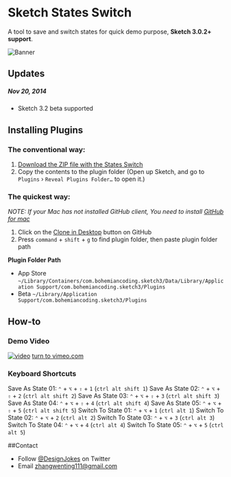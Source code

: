 # Sketch States Switch

A tool to save and switch states for quick demo purpose, **Sketch 3.0.2+ support**. 

![Banner](http://socialbeaker.com/n72//ios-icon//350//Switch-iOS-Icon//attachment//large-Switch-iOS-Icon.png)
## Updates
##### Nov 20, 2014
* Sketch 3.2 beta supported

## Installing Plugins
### The conventional way:
1. [Download the ZIP file with the States Switch](https://github.com/utom/sketch-measure/archive/master.zip)
2. Copy the contents to the plugin folder (Open up Sketch, and go to `Plugins` › `Reveal Plugins Folder…` to open it.)

### The quickest way:

_NOTE: If your Mac has not installed GitHub client, You need to install [GitHub for mac](https://mac.github.com)_

1. Click on the [Clone in Desktop](github-mac://openRepo/https://github.com/utom/sketch-measure) button on GitHub
2. Press `command` + `shift` + `g` to find plugin folder, then paste plugin folder path

**Plugin Folder Path**

* App Store `~/Library/Containers/com.bohemiancoding.sketch3/Data/Library/Application Support/com.bohemiancoding.sketch3/Plugins`
* Beta `~/Library/Application Support/com.bohemiancoding.sketch3/Plugins`

## How-to

### Demo Video
[![video](https://i.vimeocdn.com/video/478609399_960.jpg)](https://vimeo.com/98025780)
[turn to vimeo.com](https://vimeo.com/98025780)

### Keyboard Shortcuts
Save As State 01: 	`⌃` + `⌥` + `⇧` + `1` (`ctrl alt shift 1`)
Save As State 02: 	`⌃` + `⌥` + `⇧` + `2` (`ctrl alt shift 2`)
Save As State 03: 	`⌃` + `⌥` + `⇧` + `3` (`ctrl alt shift 3`)
Save As State 04: 	`⌃` + `⌥` + `⇧` + `4` (`ctrl alt shift 4`)
Save As State 05: 	`⌃` + `⌥` + `⇧` + `5` (`ctrl alt shift 5`)
Switch To State 01: `⌃` + `⌥` + `1` (`ctrl alt 1`)
Switch To State 02: `⌃` + `⌥` + `2` (`ctrl alt 2`)
Switch To State 03: `⌃` + `⌥` + `3` (`ctrl alt 3`)
Switch To State 04: `⌃` + `⌥` + `4` (`ctrl alt 4`)
Switch To State 05: `⌃` + `⌥` + `5` (`ctrl alt 5`)

##Contact

* Follow [@DesignJokes](http://twitter.com/DesignJokes) on Twitter
* Email <zhangwenting111@gmail.com>